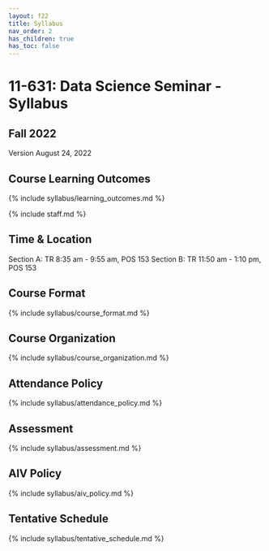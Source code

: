 ```yaml
---
layout: f22
title: Syllabus
nav_order: 2
has_children: true
has_toc: false
---
```


# 11-631:  Data Science Seminar - Syllabus

## Fall 2022

Version August 24, 2022

## Course Learning Outcomes

{% include syllabus/learning_outcomes.md %}

{% include staff.md %}

## Time & Location

Section A: TR 8:35 am - 9:55 am, POS 153
Section B: TR 11:50 am - 1:10 pm, POS 153

## Course Format

{% include syllabus/course_format.md %}

## Course Organization

{% include syllabus/course_organization.md %}

## Attendance Policy

{% include syllabus/attendance_policy.md %}

## Assessment

{% include syllabus/assessment.md %}

## AIV Policy

{% include syllabus/aiv_policy.md %}

## Tentative Schedule

{% include syllabus/tentative_schedule.md %}